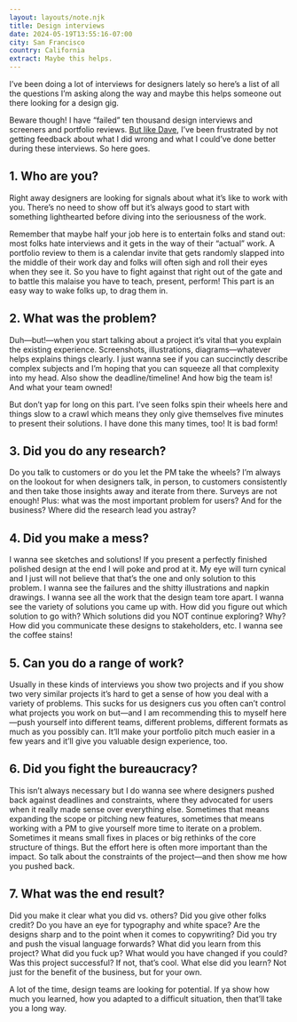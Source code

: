 ```yaml
---
layout: layouts/note.njk
title: Design interviews
date: 2024-05-19T13:55:16-07:00
city: San Francisco
country: California
extract: Maybe this helps.
---
```


I’ve been doing a lot of interviews for designers lately so here’s a list of all the questions I’m asking along the way and maybe this helps someone out there looking for a design gig.

Beware though! I have “failed” ten thousand design interviews and screeners and portfolio reviews. [But like Dave](https://daverupert.com/2024/05/dave-goes-microsoft/), I’ve been frustrated by not getting feedback about what I did wrong and what I could’ve done better during these interviews. So here goes.

## 1. Who are you?

Right away designers are looking for signals about what it’s like to work with you. There’s no need to show off but it’s always good to start with something lighthearted before diving into the seriousness of the work.

Remember that maybe half your job here is to entertain folks and stand out: most folks hate interviews and it gets in the way of their “actual” work. A portfolio review to them is a calendar invite that gets randomly slapped into the middle of their work day and folks will often sigh and roll their eyes when they see it. So you have to fight against that right out of the gate and to battle this malaise you have to teach, present, perform! This part is an easy way to wake folks up, to drag them in.

## 2. What was the problem?

Duh—but!—when you start talking about a project it’s vital that you explain the existing experience. Screenshots, illustrations, diagrams—whatever helps explains things clearly. I just wanna see if you can succinctly describe complex subjects and I’m hoping that you can squeeze all that complexity into my head. Also show the deadline/timeline! And how big the team is! And what your team owned!

But don’t yap for long on this part. I’ve seen folks spin their wheels here and things slow to a crawl which means they only give themselves five minutes to present their solutions. I have done this many times, too! It is bad form!

## 3. Did you do any research?

Do you talk to customers or do you let the PM take the wheels? I’m always on the lookout for when designers talk, in person, to customers consistently and then take those insights away and iterate from there. Surveys are not enough! Plus: what was the most important problem for users? And for the business? Where did the research lead you astray?

## 4. Did you make a mess?

I wanna see sketches and solutions! If you present a perfectly finished polished design at the end I will poke and prod at it. My eye will turn cynical and I just will not believe that that’s the one and only solution to this problem. I wanna see the failures and the shitty illustrations and napkin drawings. I wanna see all the work that the design team tore apart. I wanna see the variety of solutions you came up with. How did you figure out which solution to go with? Which solutions did you NOT continue exploring? Why? How did you communicate these designs to stakeholders, etc. I wanna see the coffee stains!

## 5. Can you do a range of work?

Usually in these kinds of interviews you show two projects and if you show two very similar projects it’s hard to get a sense of how you deal with a variety of problems. This sucks for us designers cus you often can’t control what projects you work on but—and I am recommending this to myself here—push yourself into different teams, different problems, different formats as much as you possibly can. It’ll make your portfolio pitch much easier in a few years and it’ll give you valuable design experience, too.

## 6. Did you fight the bureaucracy?

This isn’t always necessary but I do wanna see where designers pushed back against deadlines and constraints, where they advocated for users when it really made sense over everything else. Sometimes that means expanding the scope or pitching new features, sometimes that means working with a PM to give yourself more time to iterate on a problem. Sometimes it means small fixes in places or big rethinks of the core structure of things. But the effort here is often more important than the impact. So talk about the constraints of the project—and then show me how you pushed back.

## 7. What was the end result?

Did you make it clear what you did vs. others? Did you give other folks credit? Do you have an eye for typography and white space? Are the designs sharp and to the point when it comes to copywriting? Did you try and push the visual language forwards? What did you learn from this project? What did you fuck up? What would you have changed if you could? Was this project successful? If not, that’s cool. What else did you learn? Not just for the benefit of the business, but for your own.

A lot of the time, design teams are looking for potential. If ya show how much you learned, how you adapted to a difficult situation, then that’ll take you a long way.
